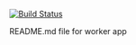 
[![Build Status](http://52.149.160.183:8080/buildStatus/icon?style=plastic&job=instavote%2Fworker-build)](http://52.149.160.183:8080/job/instavote/job/worker-build/)

README.md file for worker app

